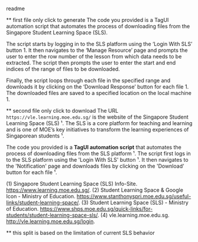 readme

** first file only click to generate
The code you provided is a TagUI automation script that automates the process of downloading files from the Singapore Student Learning Space (SLS).

The script starts by logging in to the SLS platform using the ‘Login With SLS’ button 1. It then navigates to the ‘Manage Resource’ page and prompts the user to enter the row number of the lesson from which data needs to be extracted. The script then prompts the user to enter the start and end indices of the range of files to be downloaded.

Finally, the script loops through each file in the specified range and downloads it by clicking on the ‘Download Response’ button for each file 1. The downloaded files are saved to a specified location on the local machine 1.


** second file only click to download
The URL `https://vle.learning.moe.edu.sg/` is the website of the Singapore Student Learning Space (SLS) ¹. The SLS is a core platform for teaching and learning and is one of MOE’s key initiatives to transform the learning experiences of Singaporean students ¹. 

The code you provided is a **TagUI automation script** that automates the process of downloading files from the SLS platform ¹. The script first logs in to the SLS platform using the 'Login With SLS' button ¹. It then navigates to the 'Notification' page and downloads files by clicking on the 'Download' button for each file ¹.

(1) Singapore Student Learning Space (SLS) Info-Site. https://www.learning.moe.edu.sg/.
(2) Student Learning Space & Google Icon - Ministry of Education. https://www.stanthonyspri.moe.edu.sg/useful-links/student-learning-space/.
(3) Student Learning Space (SLS) - Ministry of Education. https://www.shps.moe.edu.sg/quick-links/for-students/student-learning-space-sls/.
(4) vle.learning.moe.edu.sg. http://vle.learning.moe.edu.sg/login.

** this split is based on the limitation of current SLS behavior 
